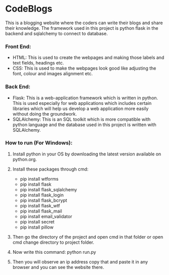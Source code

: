 # CodeBlogs
This is a blogging website where the coders can write their blogs and share their knowledge. The framework used in this project is python flask in the backend and sqlalchemy to connect to database.

### Front End:
  -	HTML: This is used to create the webpages and making those labels and text fields, headings etc. 
  -	CSS: This is used to make the webpages look good like adjusting the font, colour and images alignment etc. 

### Back End:
  -	Flask: This is a web-application framework which is written in python. This is used especially for web applications which includes certain libraries which will help us develop     a web application more easily without doing the groundwork.
  -	SQLAlchemy: This is an SQL toolkit which is more compatible with python language and the database used in this project is written with SQLAlchemy.

### How to run (For Windows):
  1.	Install python in your OS by downloading the latest version available on python.org.
  
  2.	Install these packages through cmd:
        -	pip install wtforms
        -	pip install flask
        -	pip install flask_sqlalchemy
        -	pip install flask_login
        -	pip install flask_bcrypt
        -	pip install flask_wtf
        -	pip install flask_mail
        -	pip install email_validator
        -	pip install secret
        -	pip install pillow
        
  3.	Then go the directory of the project and open cmd in that folder or open cmd change directory to project folder.
  
  4.	Now write this command: python run.py
  
  5.	Then you will observe an ip address copy that and paste it in any browser and you can see the website there.
